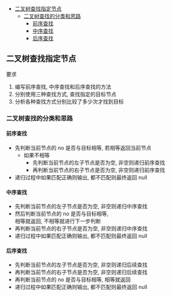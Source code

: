 <!-- TOC -->

- [二叉树查找指定节点](#二叉树查找指定节点)
  - [二叉树查找的分类和思路](#二叉树查找的分类和思路)
    - [前序查找](#前序查找)
    - [中序查找](#中序查找)
    - [后序查找](#后序查找)

<!-- /TOC -->

## 二叉树查找指定节点
要求  
1. 编写前序查找, 中序查找和后序查找的方法
2. 分别使用三种查找方式, 查找指定的目标节点
3. 分析各种查找方式分别比较了多少次才找到目标

### 二叉树查找的分类和思路
#### 前序查找
- 先判断当前节点的 no 是否与目标相等, 若相等返回当前节点
  - 如果不相等
    - 先判断当前节点的左子节点是否为空, 非空则递归前序查找
    - 再判断当前节点的右子节点是否为空, 非空则递归前序查找
- 递归过程中如果匹配正确则输出, 都不匹配则最终返回 null

#### 中序查找
- 先判断当前节点的左子节点是否为空, 非空则递归中序查找
- 然后判断当前节点的 no 是否与目标相等,  
  相等就返回, 不相等就进行下一步判断
- 再判断当前节点的右子节点是否为空, 非空则递归中序查找
- 递归过程中如果匹配正确则输出, 都不匹配则最终返回 null

#### 后序查找
- 先判断当前节点的左子节点是否为空, 非空则递归后续查找
- 再判断当前节点的右子节点是否为空, 非空则递归后续查找
- 再判断当前节点的 no 是否与目标相等, 相等就返回
- 递归过程中如果匹配正确则输出, 都不匹配则最终返回 null
